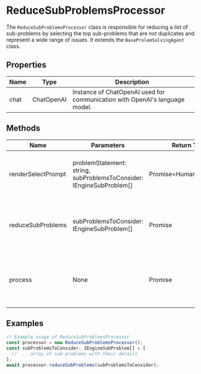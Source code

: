 # ReduceSubProblemsProcessor

The `ReduceSubProblemsProcessor` class is responsible for reducing a list of sub-problems by selecting the top sub-problems that are not duplicates and represent a wide range of issues. It extends the `BaseProlemSolvingAgent` class.

## Properties

| Name     | Type   | Description               |
|----------|--------|---------------------------|
| chat     | ChatOpenAI | Instance of ChatOpenAI used for communication with OpenAI's language model. |

## Methods

| Name                  | Parameters                          | Return Type       | Description                                                                 |
|-----------------------|-------------------------------------|-------------------|-----------------------------------------------------------------------------|
| renderSelectPrompt    | problemStatement: string, subProblemsToConsider: IEngineSubProblem[] | Promise<HumanMessage[]> | Generates the prompt messages for selecting sub-problems.                   |
| reduceSubProblems     | subProblemsToConsider: IEngineSubProblem[] | Promise<void>    | Reduces the list of sub-problems by removing solutions and duplicates.      |
| process               | None                                | Promise<void>    | Orchestrates the process of reducing sub-problems and updates the memory.   |

## Examples

```typescript
// Example usage of ReduceSubProblemsProcessor
const processor = new ReduceSubProblemsProcessor();
const subProblemsToConsider: IEngineSubProblem[] = [
  // ... array of sub-problems with their details
];
await processor.reduceSubProblems(subProblemsToConsider);
```